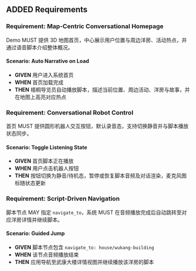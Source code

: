 ## ADDED Requirements

### Requirement: Map-Centric Conversational Homepage
Demo MUST 提供 3D 地图首页，中心展示用户位置与周边洋房、活动热点，并通过语音脚本介绍整体概况。

#### Scenario: Auto Narrative on Load
- **GIVEN** 用户进入系统首页
- **WHEN** 首页加载完成
- **THEN** 梧桐导览员自动播放脚本，描述当前位置、周边活动、洋房与故事，并在地图上高亮对应热点

### Requirement: Conversational Robot Control
首页 MUST 提供圆形机器人交互按钮，默认录音态，支持切换静音并与脚本播放状态同步。

#### Scenario: Toggle Listening State
- **GIVEN** 首页脚本正在播放
- **WHEN** 用户点击机器人按钮
- **THEN** 按钮切换为静音/待机态，暂停或恢复脚本音频及对话渲染，麦克风图标随状态更新

### Requirement: Script-Driven Navigation
脚本节点 MAY 指定 `navigate_to`，系统 MUST 在音频播放完成后自动跳转至对应洋房详情并继续脚本。

#### Scenario: Guided Jump
- **GIVEN** 脚本节点包含 `navigate_to: house/wukang-building`
- **WHEN** 该节点音频播放结束
- **THEN** 应用导航至武康大楼详情视图并继续播放该洋房的脚本
